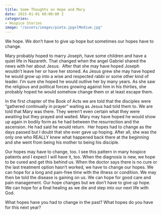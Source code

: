 ```yaml
---
title: Some Thoughts on Hope and Mary
date: 2015-01-01 00:00:00 Z
categories:
- Hospice Stories
image: "/assets/images/pieta.jpgxlMedium.jpg"
---
```


We hope. We don’t have to give up hope but sometimes our hopes have to change.

Mary probably hoped to marry Joseph, have some children and have a quiet life in Nazareth. That changed when the angel Gabriel shared the news with her about Jesus.  After that she may have hoped Joseph wouldn’t leave her or have her stoned. As Jesus grew she may have hoped he would grow up into a wise and respected rabbi or some other kind of leader. I'm sure she hoped he would outlive her by many years. As she saw the religious and political forces growing against him in his thirties, she probably hoped he would somehow change them or at least escape them.

In the first chapter of the Book of Acts we are told that the disciples were “gathered continually in prayer” waiting as Jesus had told them to. We are told that Mary was there. They weren’t even certain what they were awaiting but they prayed and waited. Mary may have hoped he would show up again in bodily form as he had between the resurrection and the ascension. He had said he would return.  Her hopes had to change as the days passed but I doubt that she ever gave up hoping. After all, she was the only one who REALLY knew what happened back there at the beginning and she went from being his mother to being his disciple.

Our hopes may have to change, too. I see this pattern in many hospice patients and I expect I will have it, too. When the diagnosis is new, we hope to be cured and get this behind us. When the doctor says there is no cure or the last treatment option hasn’t worked, we have to change our hopes. We can hope for a long and pain-free time with the illness or condition. We may then be told the disease is gaining on us. We can hope for good care and pain management. Our hope changes but we don’t have to give up hope. We can hope for a final healing as we die and step into our next life with God.

What hopes have you had to change in the past? What hopes do you have for this next year?
